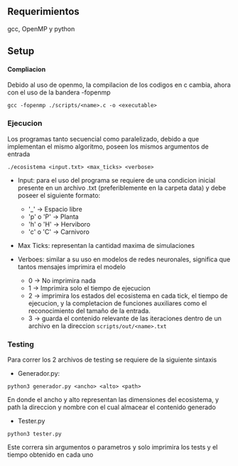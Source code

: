 ## Requerimientos
gcc, OpenMP y python

## Setup
#### Compliacion
Debido al uso de openmo, la compilacion de los codigos en c cambia, ahora con el uso de la bandera -fopenmp
```
gcc -fopenmp ./scripts/<name>.c -o <executable>
```
### Ejecucion
Los programas tanto secuencial como paralelizado, debido a que implementan el mismo algoritmo, poseen los mismos argumentos de entrada
```
./ecosistema <input.txt> <max_ticks> <verbose>
```
- Input: para el uso del programa se requiere de una condicion inicial presente en un archivo .txt (preferiblemente en la carpeta data) y debe poseer el siguiente formato:
  - '_' -> Espacio libre
  - 'p' o 'P' -> Planta
  - 'h' o 'H' -> Herviboro
  - 'c' o 'C' -> Carnivoro

- Max Ticks: representan la cantidad maxima de simulaciones
- Verboes: similar a su uso en modelos de redes neuronales, significa que tantos mensajes imprimira el modelo
  - 0 -> No imprimira nada
  - 1 -> Imprimira solo el tiempo de ejecucion
  - 2 -> imprimira los estados del ecosistema en cada tick, el tiempo de ejecucion, y la completacion de funciones auxiliares como el reconocimiento del tamaño de la entrada.
  - 3 -> guarda el contenido relevante de las iteraciones dentro de un archivo en la direccion ```scripts/out/<name>.txt```

### Testing
Para correr los 2 archivos de testing se requiere de la siguiente sintaxis

- Generador.py:
```
python3 generador.py <ancho> <alto> <path>
```
En donde el ancho y alto representan las dimensiones del ecosistema, y path la direccion y nombre con el cual almacear el contenido generado

- Tester.py
```
python3 tester.py
```
Este correra sin argumentos o parametros y solo imprimira los tests y el tiempo obtenido en cada uno
